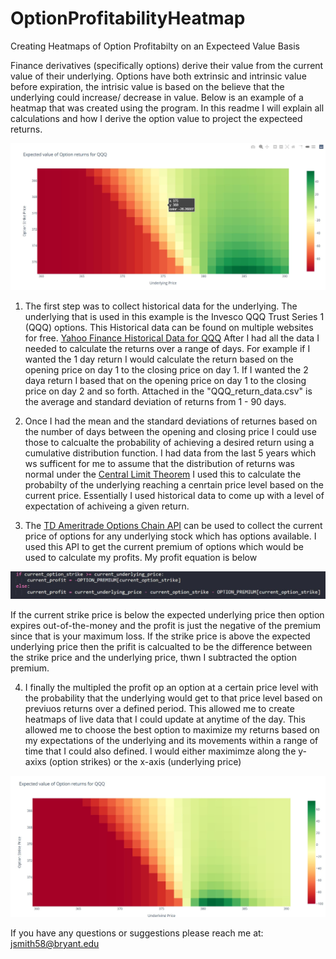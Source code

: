 # OptionProfitabilityHeatmap
Creating Heatmaps of Option Profitabilty on an Expecteed Value Basis

Finance derivatives (specifically options) derive their value from the current value of their underlying. Options have both extrinsic and intrinsic value before expiration, the intrisic value is based on the believe that the underlying could increase/ decrease in value. Below is an example of a heatmap that was created using the program. In this readme I will explain all calculations and how I derive the option value to project the expecteed returns.

![Image of heatmap](https://github.com/JoJo10Smith/OptionProfitabilityHeatmap/blob/main/Images/heatmap.JPG)

1) The first step was to collect historical data for the underlying. The underlying that is used in this example is the Invesco QQQ Trust Series 1 (QQQ) options. This Historical data can be found on multiple websites for free. [Yahoo Finance Historical Data for QQQ](https://finance.yahoo.com/quote/QQQ/history?p=QQQ) After I had all the data I needed to calculate the returns over a range of days. For example if I wanted the 1 day return I would calculate the return based on the opening price on day 1 to the closing price on day 1. If I wanted the 2 daya return I based that on the opening price on day 1 to the closing price on day 2 and so forth. Attached in the "QQQ_return_data.csv" is the average and standard deviation of returns from 1 - 90 days.

2) Once I had the mean and the standard deviations of returnes based on the number of days between the opening and closing price I could use those to calcualte the probability of achieving a desired return using a cumulative distribution function. I had data from the last 5 years which ws sufficent for me to assume that the distribution of returns was normal under the [Central Limit Theorem](https://en.wikipedia.org/wiki/Central_limit_theorem) I used this to calculate the probabilty of the underlying reaching a cenrtain price level based on the current price. Essentially I used historical data to come up with a level of expectation of achiveing a given return.

3) The [TD Ameritrade Options Chain API](https://developer.tdameritrade.com/option-chains/apis/get/marketdata/chains) can be used to collect the current price of options for any underlying stock which has options available. I used this API to get the current premium of options which would be used to calculate my profits. My profit equation is below

![Profit equation](https://github.com/JoJo10Smith/OptionProfitabilityHeatmap/blob/main/Images/profit.JPG)

If the current strike price is below the expected underlying price then option expires out-of-the-money and the profit is just the negative of the premium since that is your maximum loss. If the strike price is above the expected underlying price then the prifit is calcualted to be the difference between the strike price and the underlying price, thwn I subtracted the option premium.

4) I finally the multipled the profit op an option at a certain price level with the probability that the underlying would get to that price level based on previuos returns over a defined period. This allowed me to create heatmaps of live data that I could update at anytime of the day. This allowed me to choose the best option to maximize my returns based on my expectations of the underlying and its movements within a range of time that I could also defined. I would either maximimze along the y-axixs (option strikes) or the x-axis (underlying price)

![Second Example Image](https://github.com/JoJo10Smith/OptionProfitabilityHeatmap/blob/main/Images/Second%20picture.JPG)

If you have any questions or suggestions please reach me at: jsmith58@bryant.edu
